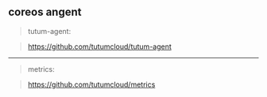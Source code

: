 coreos angent
---

> tutum-agent:

> https://github.com/tutumcloud/tutum-agent

----

> metrics:

> https://github.com/tutumcloud/metrics


